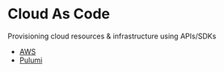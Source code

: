 <!-- @format -->

# Cloud As Code

Provisioning cloud resources & infrastructure using APIs/SDKs

-  [AWS](aws/)
-  [Pulumi](pulumi/)
